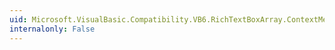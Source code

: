 ```yaml
---
uid: Microsoft.VisualBasic.Compatibility.VB6.RichTextBoxArray.ContextMenuChanged
internalonly: False
---
```

